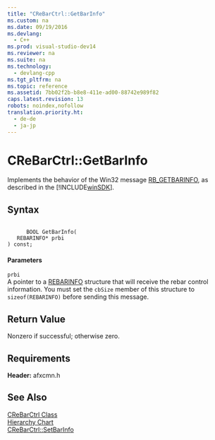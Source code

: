 ```yaml
---
title: "CReBarCtrl::GetBarInfo"
ms.custom: na
ms.date: 09/19/2016
ms.devlang: 
  - C++
ms.prod: visual-studio-dev14
ms.reviewer: na
ms.suite: na
ms.technology: 
  - devlang-cpp
ms.tgt_pltfrm: na
ms.topic: reference
ms.assetid: 7bb02f2b-b8e8-411e-ad00-88742e989f82
caps.latest.revision: 13
robots: noindex,nofollow
translation.priority.ht: 
  - de-de
  - ja-jp
---
```

# CReBarCtrl::GetBarInfo
Implements the behavior of the Win32 message [RB_GETBARINFO](http://msdn.microsoft.com/library/windows/desktop/bb774457), as described in the [!INCLUDE[winSDK](../vs140/includes/winSDK_md.md)].  
  
## Syntax  
  
```  
  
      BOOL GetBarInfo(  
   REBARINFO* prbi   
) const;  
```  
  
#### Parameters  
 `prbi`  
 A pointer to a [REBARINFO](http://msdn.microsoft.com/library/windows/desktop/bb774395) structure that will receive the rebar control information. You must set the `cbSize` member of this structure to `sizeof(REBARINFO)` before sending this message.  
  
## Return Value  
 Nonzero if successful; otherwise zero.  
  
## Requirements  
 **Header:** afxcmn.h  
  
## See Also  
 [CReBarCtrl Class](../vs140/CReBarCtrl-Class.md)   
 [Hierarchy Chart](../vs140/Hierarchy-Chart.md)   
 [CReBarCtrl::SetBarInfo](../vs140/CReBarCtrl--SetBarInfo.md)